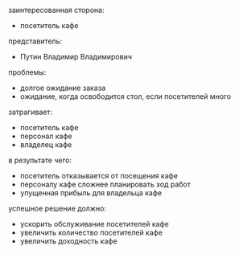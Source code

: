 заинтересованная сторона:
 - посетитель кафе

представитель:
 - Путин Владимир Владимирович

проблемы:
 - долгое ожидание заказа
 - ожидание, когда освободится стол, если посетителей много

затрагивает:
 - посетитель кафе
 - персонал кафе
 - владелец кафе

в результате чего:
 - посетитель отказывается от посещения кафе
 - персоналу кафе сложнее планировать ход работ
 - упущенная прибыль для владельца кафе

успешное решение должно:
 - ускорить обслуживание посетителей кафе
 - увеличить количество посетителей кафе
 - увеличить доходность кафе
